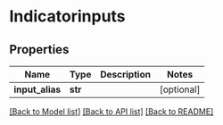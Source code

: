 # Indicatorinputs

## Properties
Name | Type | Description | Notes
------------ | ------------- | ------------- | -------------
**input_alias** | **str** |  | [optional] 

[[Back to Model list]](../README.md#documentation-for-models) [[Back to API list]](../README.md#documentation-for-api-endpoints) [[Back to README]](../README.md)


